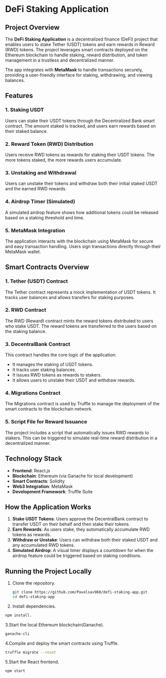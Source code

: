 # DeFi Staking Application

## Project Overview

The **DeFi Staking Application** is a decentralized finance (DeFi) project that enables users to stake Tether (USDT) tokens and earn rewards in Reward (RWD) tokens. The project leverages smart contracts deployed on the Ethereum blockchain to handle staking, reward distribution, and token management in a trustless and decentralized manner.

The app integrates with **MetaMask** to handle transactions securely, providing a user-friendly interface for staking, withdrawing, and viewing balances.

## Features

### 1. **Staking USDT**
Users can stake their USDT tokens through the Decentralized Bank smart contract. The amount staked is tracked, and users earn rewards based on their staked balance.

### 2. **Reward Token (RWD) Distribution**
Users receive RWD tokens as rewards for staking their USDT tokens. The more tokens staked, the more rewards users accumulate.

### 3. **Unstaking and Withdrawal**
Users can unstake their tokens and withdraw both their initial staked USDT and the earned RWD rewards.

### 4. **Airdrop Timer (Simulated)**
A simulated airdrop feature shows how additional tokens could be released based on a staking threshold and time.

### 5. **MetaMask Integration**
The application interacts with the blockchain using MetaMask for secure and easy transaction handling. Users sign transactions directly through their MetaMask wallet.

## Smart Contracts Overview

### 1. **Tether (USDT) Contract**
The Tether contract represents a mock implementation of USDT tokens. It tracks user balances and allows transfers for staking purposes.

### 2. **RWD Contract**
The RWD (Reward) contract mints the reward tokens distributed to users who stake USDT. The reward tokens are transferred to the users based on the staking balance.

### 3. **DecentralBank Contract**
This contract handles the core logic of the application:
- It manages the staking of USDT tokens.
- It tracks user staking balances.
- It issues RWD tokens as rewards to stakers.
- It allows users to unstake their USDT and withdraw rewards.

### 4. **Migrations Contract**
The Migrations contract is used by Truffle to manage the deployment of the smart contracts to the blockchain network.

### 5. **Script File for Reward Issuance**
The project includes a script that automatically issues RWD rewards to stakers. This can be triggered to simulate real-time reward distribution in a decentralized manner.

## Technology Stack

- **Frontend**: React.js
- **Blockchain**: Ethereum (via Ganache for local development)
- **Smart Contracts**: Solidity
- **Web3 Integration**: MetaMask
- **Development Framework**: Truffle Suite

## How the Application Works

1. **Stake USDT Tokens**: Users approve the DecentralBank contract to transfer USDT on their behalf and then stake their tokens.
2. **Earn Rewards**: As users stake, they automatically accumulate RWD tokens as rewards.
3. **Withdraw or Unstake**: Users can withdraw both their staked USDT and any accumulated RWD tokens.
4. **Simulated Airdrop**: A visual timer displays a countdown for when the airdrop feature could be triggered based on staking conditions.

## Running the Project Locally

1. Clone the repository.
   ```bash
   git clone https://github.com/Pavelsav960/defi-staking-app.git
   cd defi-staking-app

2. Install dependencies.
```bash
npm install.
```

3.Start the local Ethereum blockchain(Ganache).
```bash
ganache-cli
```
4.Compile and deploy the smart contracts using Truffle.
```bash
truffle migrate --reset
```
5.Start the React frontend.
```bash
npm start
```









